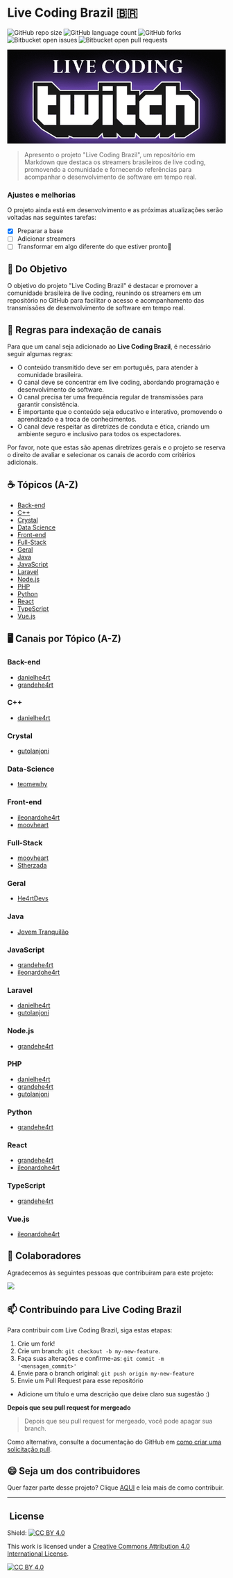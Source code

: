 
# Live Coding Brazil 🇧🇷

<!---Esses são exemplos. Veja https://shields.io para outras pessoas ou para personalizar este conjunto de escudos. Você pode querer incluir dependências, status do projeto e informações de licença aqui--->

![GitHub repo size](https://img.shields.io/github/repo-size/ViictorWebTech/livecoding-brazil?style=for-the-badge)
![GitHub language count](https://img.shields.io/github/languages/count/ViictorWebTech/livecoding-brazil?style=for-the-badge)
![GitHub forks](https://img.shields.io/github/forks/ViictorWebTech/livecoding-brazil?style=for-the-badge)
![Bitbucket open issues](https://img.shields.io/bitbucket/issues/ViictorWebTech/livecoding-brazil?style=for-the-badge)
![Bitbucket open pull requests](https://img.shields.io/bitbucket/pr-raw/ViictorWebTech/livecoding-brazil?style=for-the-badge)

<img src="IMG_0215.png" alt="Live Coding Twitch">

> Apresento o projeto "Live Coding Brazil", um repositório em Markdown que destaca os streamers brasileiros de live coding, promovendo a comunidade e fornecendo referências para acompanhar o desenvolvimento de software em tempo real.

### Ajustes e melhorias

O projeto ainda está em desenvolvimento e as próximas atualizações serão voltadas nas seguintes tarefas:

- [x] Preparar a base
- [ ] Adicionar streamers
- [ ] Transformar em algo diferente do que estiver pronto👀

## 🎯 Do Objetivo

O objetivo do projeto "Live Coding Brazil" é destacar e promover a comunidade brasileira de live coding, reunindo os streamers em um repositório no GitHub para facilitar o acesso e acompanhamento das transmissões de desenvolvimento de software em tempo real.


## 📖 Regras para indexação de canais

Para que um canal seja adicionado ao **Live Coding Brazil**, é necessário seguir algumas regras:

* O conteúdo transmitido deve ser em português, para atender à comunidade brasileira.
* O canal deve se concentrar em live coding, abordando programação e desenvolvimento de software.
* O canal precisa ter uma frequência regular de transmissões para garantir consistência.
* É importante que o conteúdo seja educativo e interativo, promovendo o aprendizado e a troca de conhecimentos.
* O canal deve respeitar as diretrizes de conduta e ética, criando um ambiente seguro e inclusivo para todos os espectadores.

Por favor, note que estas são apenas diretrizes gerais e o projeto se reserva o direito de avaliar e selecionar os canais de acordo com critérios adicionais.


## ☕ Tópicos (A-Z)

- [Back-end](#Back-end)
- [C++](#C++)
- [Crystal](#Crystal)
- [Data Science](#Data-Science)
- [Front-end](#Front-end)
- [Full-Stack](#Full-Stack)
- [Geral](#Geral)
- [Java](#Java)
- [JavaScript](#JavaScript)
- [Laravel](#Laravel)
- [Node.js](#Node.js)
- [PHP](#PHP)
- [Python](#Python)
- [React](#React)
- [TypeScript](#TypeScript)
- [Vue.js](#Vue.js)

## 🖥️ Canais por Tópico (A-Z)

### Back-end
- [danielhe4rt](https://twitch.tv/danielhe4rt)
- [grandehe4rt](https://twitch.tv/grandehe4rt)

### C++
- [danielhe4rt](https://twitch.tv/danielhe4rt)

### Crystal
- [gutolanjoni](https://twitch.tv/gutolanjoni)

### Data-Science
- [teomewhy](https://twitch.tv/teomewhy)

### Front-end
- [ileonardohe4rt](https://twitch.tv/ileonardohe4rt)
- [moovheart](https://twitch.tv/moovhe4rt)

### Full-Stack
- [moovheart](https://twitch.tv/moovhe4rt)
- [Stherzada](https://twitch.tv/stherzada)

### Geral
- [He4rtDevs](https://twitch.tv/he4rtdevs)

### Java
- [Jovem Tranquilão](https://www.youtube.com/@JovemTranquilao)

### JavaScript
- [grandehe4rt](https://twitch.tv/grandehe4rt)
- [ileonardohe4rt](https://twitch.tv/ileonardohe4rt)

### Laravel
- [danielhe4rt](https://twitch.tv/danielhe4rt)
- [gutolanjoni](https://twitch.tv/gutolanjoni)

### Node.js
- [grandehe4rt](https://twitch.tv/grandehe4rt)

### PHP
- [danielhe4rt](https://twitch.tv/danielhe4rt)
- [grandehe4rt](https://twitch.tv/grandehe4rt)
- [gutolanjoni](https://twitch.tv/gutolanjoni)

### Python
- [grandehe4rt](https://twitch.tv/grandehe4rt)

### React
- [grandehe4rt](https://twitch.tv/grandehe4rt)
- [ileonardohe4rt](https://twitch.tv/ileonardohe4rt)

### TypeScript
- [grandehe4rt](https://twitch.tv/grandehe4rt)

### Vue.js
- [ileonardohe4rt](https://twitch.tv/ileonardohe4rt)


## 🤝 Colaboradores

Agradecemos às seguintes pessoas que contribuíram para este projeto:

<a href="https://github.com/ViictorWebTech/livecoding-brazil/graphs/contributors">
  <img src="https://contrib.rocks/image?repo=ViictorWebTech/livecoding-brazil" />
</a>



## 📫 Contribuindo para Live Coding Brazil
Para contribuir com Live Coding Brazil, siga estas etapas:

1. Crie um fork!
2. Crie um branch: `git checkout -b my-new-feature`.
3. Faça suas alterações e confirme-as: `git commit -m '<mensagem_commit>'`
4. Envie para o branch original: `git push origin my-new-feature`
5. Envie um Pull Request para esse repositório

- Adicione um título e uma descrição que deixe claro sua sugestão :)

**Depois que seu pull request for mergeado**

> Depois que seu pull request for mergeado, você pode apagar sua branch. 

Como alternativa, consulte a documentação do GitHub em [como criar uma solicitação pull](https://help.github.com/en/github/collaborating-with-issues-and-pull-requests/creating-a-pull-request).

## 😄 Seja um dos contribuidores<br>

Quer fazer parte desse projeto? Clique [AQUI](CONTRIBUTING.md) e leia mais de como contribuir.


***
  
  ##  &nbsp;License


Shield: [![CC BY 4.0][cc-by-shield]][cc-by]

This work is licensed under a
[Creative Commons Attribution 4.0 International License][cc-by].

[![CC BY 4.0][cc-by-image]][cc-by]

[cc-by]: http://creativecommons.org/licenses/by/4.0/
[cc-by-image]: https://i.creativecommons.org/l/by/4.0/88x31.png
[cc-by-shield]: https://img.shields.io/badge/License-CC%20BY%204.0-lightgrey.svg
